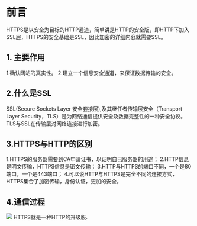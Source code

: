 # 前言
HTTPS是以安全为目标的HTTP通道，简单讲是HTTP的安全版，即HTTP下加入SSL层，HTTPS的安全基础是SSL，因此加密的详细内容就需要SSL。

## 1. 主要作用
1.确认网站的真实性。
2.建立一个信息安全通道，来保证数据传输的安全。

## 2.什么是SSL
SSL(Secure Sockets Layer 安全套接层),及其继任者传输层安全（Transport Layer Security，TLS）是为网络通信提供安全及数据完整性的一种安全协议。TLS与SSL在传输层对网络连接进行加密。

## 3.HTTPS与HTTP的区别
1.HTTPS的服务器需要到CA申请证书，以证明自己服务器的用途；
2.HTTP信息是明文传输，HTTPS信息是密文传输；
3.HTTP与HTTPS的端口不同，一个是80端口，一个是443端口；
4.可以说HTTP与HTTPS是完全不同的连接方式，HTTPS集合了加密传输，身份认证，更加的安全。

## 4.通信过程
![](https://raw.githubusercontent.com/CrabappleProject/raspberry/master/extra/img/341379-20160902110728652-1454806208.png)
HTTPS就是一种HTTP的升级版.